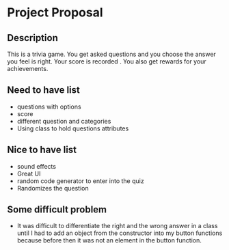 # Project Proposal

## Description

This is a trivia game. You get asked questions and you choose the answer you feel is right. Your score is recorded . You also get rewards for your achievements.
## Need to have list

- questions with options 
- score 
- different question and categories
- Using class to hold questions attributes

## Nice to have list

- sound effects
- Great UI
- random code generator to enter into the quiz
- Randomizes the question

## Some difficult problem
- It was difficult to differentiate the right and the wrong answer in a class until I had to add an object from the constructor into my button functions because before then it was not an element in the button function. 